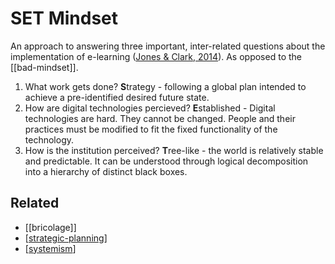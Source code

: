 # SET Mindset

An approach to answering three important, inter-related questions about the implementation of e-learning ([Jones & Clark, 2014](https://djon.es/blog/2014/09/21/breaking-bad-to-bridge-the-realityrhetoric-chasm/)). As opposed to the [[bad-mindset]].

1. What work gets done?
   **S**trategy - following a global plan intended to achieve a pre-identified desired future state.
2. How are digital technologies percieved?
   **E**stablished - Digital technologies are hard. They cannot be changed. People and their practices must be modified to fit the fixed functionality of the technology.
3. How is the institution perceived?
   **T**ree-like - the world is relatively stable and predictable. It can be understood through logical decomposition into a hierarchy of distinct black boxes.

## Related

- [[bricolage]]
- [[strategic-planning]]
- [[systemism]]

[//begin]: # "Autogenerated link references for markdown compatibility"
[strategic-planning]: strategic-planning "Strategic Planning"
[systemism]: ../Research/systemism "Systemism"
[//end]: # "Autogenerated link references"